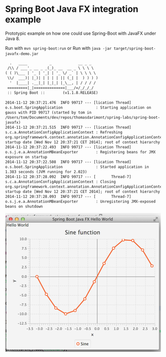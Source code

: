 Spring Boot Java FX integration example
======================================

Prototypic example on how one could use Spring-Boot with JavaFX under Java 8. 

Run with ```mvn spring-boot:run``` 
or
Run with ```java -jar target/spring-boot-javafx-demo.jar```

```
  .   ____          _            __ _ _
 /\\ / ___'_ __ _ _(_)_ __  __ _ \ \ \ \
( ( )\___ | '_ | '_| | '_ \/ _` | \ \ \ \
 \\/  ___)| |_)| | | | | || (_| |  ) ) ) )
  '  |____| .__|_| |_|_| |_\__, | / / / /
 =========|_|==============|___/=/_/_/_/
 :: Spring Boot ::        (v1.1.8.RELEASE)

2014-11-12 20:37:21.476  INFO 99717 --- [lication Thread] o.s.boot.SpringApplication               : Starting application on gauss with PID 99717 (started by tom in /Users/tom/Documents/dev/repos/thomasdarimont/spring-labs/spring-boot-javafx)
2014-11-12 20:37:21.515  INFO 99717 --- [lication Thread] s.c.a.AnnotationConfigApplicationContext : Refreshing org.springframework.context.annotation.AnnotationConfigApplicationContext@7e07bc8e: startup date [Wed Nov 12 20:37:21 CET 2014]; root of context hierarchy
2014-11-12 20:37:22.493  INFO 99717 --- [lication Thread] o.s.j.e.a.AnnotationMBeanExporter        : Registering beans for JMX exposure on startup
2014-11-12 20:37:22.508  INFO 99717 --- [lication Thread] o.s.boot.SpringApplication               : Started application in 1.383 seconds (JVM running for 2.023)
2014-11-12 20:37:28.092  INFO 99717 --- [       Thread-7] s.c.a.AnnotationConfigApplicationContext : Closing org.springframework.context.annotation.AnnotationConfigApplicationContext@7e07bc8e: startup date [Wed Nov 12 20:37:21 CET 2014]; root of context hierarchy
2014-11-12 20:37:28.093  INFO 99717 --- [       Thread-7] o.s.j.e.a.AnnotationMBeanExporter        : Unregistering JMX-exposed beans on shutdown
```
![UI in Action](example-1.png "UI in Action")
